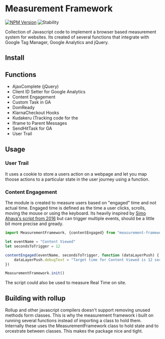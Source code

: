 Measurement Framework
=======
[![NPM Version][npm-image]][npm-url]
![Stability][stability-image]

Collection of Javascript code to implement a browser based measurement
system for websites. Its created of several functions that integrate
with Google Tag Manager, Google Analytics and jQuery.



## Install



## Functions
* AjaxComplete (jQuery)
* Client ID Setter for Google Analytics
* Content Engagement
* Custom Task in GA
* DomReady
* KlarnaCheckout Hooks
* Kudakeru (Tracking code for the
* Iframe to Parent Messages
* SendHitTask for GA
* User Trail


## Usage


### User Trail
It uses a cookie to store a users action on a webpage and let you map
thoose actions to a particular state in the user journey using a function.

### Content Engagement
The module is created to measure users based on "engaged" time and not actual
time. Engaged time is defined as the time a user clicks, scrolls, moving the mouse
or using the keyboard. Its heavily inspired by 
[Simo Ahava's script from 2016](https://www.simoahava.com/analytics/track-content-engagement-via-gtm/) but can
trigger multiple events, should be a little bit more precise and gready.

```javascript
import MeasurementFramework, {contentEngaged} from "measurement-framework"

let eventName = "Content Viewed"
let secondsToTrigger = 12 

contentEngaged(eventName, secondsToTrigger, function (dataLayerPush) {
    dataLayerPush.debugText = "Target time for Content Viewed is 12 seconds."
})

MeasurementFramework.init()
```

The script could also be used to measure Real Time on site. 


## Building with rollup
Rollup and other javascript compilers doesn't support removing unused
methods form classes. This is why the measurement framework i built on
running several functions instead of importing a class to hold them.
Internally these uses the MeasurementFramework class to hold state and
to orcestrate between classes. This makes the package nice and tight.

[npm-image]: https://img.shields.io/npm/v/measurement-framework.svg
[npm-url]: https://npmjs.org/package/measurement-framework
[stability-image]: https://img.shields.io/badge/stability-experimental-orange.svg
[stability-url]: https://github.com/mijohansen/measurement-framework

